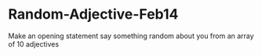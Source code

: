 # Random-Adjective-Feb14
Make an opening statement say something random about you from an array of 10 adjectives
